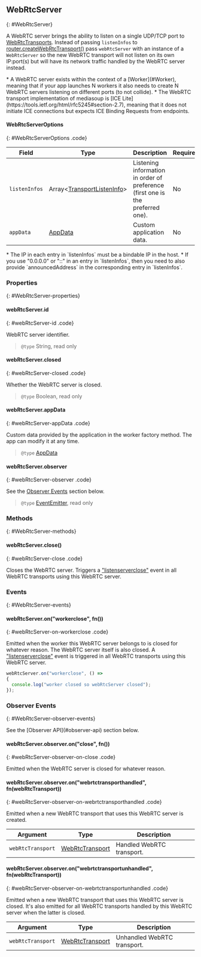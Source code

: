## WebRtcServer
{: #WebRtcServer}

<section markdown="1">

A WebRTC server brings the ability to listen on a single UDP/TCP port to [WebRtcTransports](#WebRtcTransport). Instead of passing `listenInfos` to [router.createWebRtcTransport()](#router-createWebRtcTransport) pass `webRtcServer` with an instance of a `WebRtcServer` so the new WebRTC transport will not listen on its own IP:port(s) but will have its network traffic handled by the WebRTC server instead.

<div markdown="1" class="note">
* A WebRTC server exists within the context of a [Worker](#Worker), meaning that if your app launches N workers it also needs to create N WebRTC servers listening on different ports (to not collide).
* The WebRTC transport implementation of mediasoup is [ICE Lite](https://tools.ietf.org/html/rfc5245#section-2.7), meaning that it does not initiate ICE connections but expects ICE Binding Requests from endpoints.
</div>

</section>

#### WebRtcServerOptions
{: #WebRtcServerOptions .code}

<div markdown="1" class="table-wrapper L3">

Field        | Type    | Description   | Required | Default
------------ | ------- | ------------- | -------- | ---------
`listenInfos` | Array&lt;[TransportListenInfo](#TransportListenInfo)&gt; | Listening information in order of preference (first one is the preferred one). | No |
`appData`    | [AppData](#AppData) | Custom application data. | No | `{ }`

</div>

<div markdown="1" class="note">
* The IP in each entry in `listenInfos` must be a bindable IP in the host.
* If you use "0.0.0.0" or "::" in an entry in `listenInfos`, then you need to also provide `announcedAddress` in the corresponding entry in `listenInfos`.
</div>

</section>


### Properties
{: #WebRtcServer-properties}

<section markdown="1">


#### webRtcServer.id
{: #webRtcServer-id .code}

WebRTC server identifier.

> `@type` String, read only

#### webRtcServer.closed
{: #webRtcServer-closed .code}

Whether the WebRTC server is closed.

> `@type` Boolean, read only

#### webRtcServer.appData
{: #webRtcServer-appData .code}

Custom data provided by the application in the worker factory method. The app can modify it at any time.

> `@type` [AppData](#AppData)

#### webRtcServer.observer
{: #webRtcServer-observer .code}

See the [Observer Events](#WebRtcServer-observer-events) section below.

> `@type` [EventEmitter](https://nodejs.org/api/events.html#events_class_eventemitter), read only

</section>



### Methods
{: #WebRtcServer-methods}

<section markdown="1">

#### webRtcServer.close()
{: #webRtcServer-close .code}

Closes the WebRTC server. Triggers a ["listenserverclose"](#transport-on-listenserverclose) event in all WebRTC transports using this WebRTC server.

</section>


### Events
{: #WebRtcServer-events}

<section markdown="1">

#### webRtcServer.on("workerclose", fn())
{: #webRtcServer-on-workerclose .code}

Emitted when the worker this WebRTC server belongs to is closed for whatever reason. The WebRTC server itself is also closed. A ["listenserverclose"](#transport-on-listenserverclose) event is triggered in all WebRTC transports using this WebRTC server.

```javascript
webRtcServer.on("workerclose", () =>
{
  console.log("worker closed so webRtcServer closed");
});
```

</section>


### Observer Events
{: #WebRtcServer-observer-events}

<section markdown="1">

<div markdown="1" class="note">
See the [Observer API](#observer-api) section below.
</div>

#### webRtcServer.observer.on("close", fn())
{: #webRtcServer-observer-on-close .code}

Emitted when the WebRTC server is closed for whatever reason.

#### webRtcServer.observer.on("webrtctransporthandled", fn(webRtcTransport))
{: #webRtcServer-observer-on-webrtctransporthandled .code}

Emitted when a new WebRTC transport that uses this WebRTC server is created.

<div markdown="1" class="table-wrapper L3">

Argument    | Type    | Description   
----------- | ------- | ----------------
`webRtcTransport` | [WebRtcTransport](#WebRtcTransport) | Handled WebRTC transport.

</div>

#### webRtcServer.observer.on("webrtctransportunhandled", fn(webRtcTransport))
{: #webRtcServer-observer-on-webrtctransportunhandled .code}

Emitted when a new WebRTC transport that uses this WebRTC server is closed. It's also emitted for all WebRTC transports handled by this WebRTC server when the latter is closed.

<div markdown="1" class="table-wrapper L3">

Argument    | Type    | Description   
----------- | ------- | ----------------
`webRtcTransport` | [WebRtcTransport](#WebRtcTransport) | Unhandled WebRTC transport.

</div>

</section>
